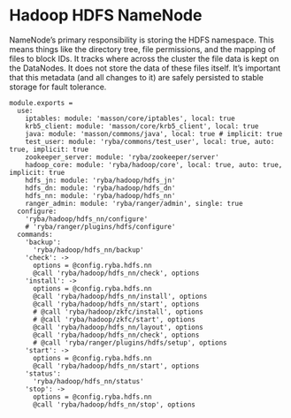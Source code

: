 
# Hadoop HDFS NameNode

NameNode’s primary responsibility is storing the HDFS namespace. This means things
like the directory tree, file permissions, and the mapping of files to block
IDs. It tracks where across the cluster the file data is kept on the DataNodes. It
does not store the data of these files itself. It’s important that this metadata
(and all changes to it) are safely persisted to stable storage for fault tolerance.

    module.exports =
      use:
        iptables: module: 'masson/core/iptables', local: true
        krb5_client: module: 'masson/core/krb5_client', local: true
        java: module: 'masson/commons/java', local: true # implicit: true 
        test_user: module: 'ryba/commons/test_user', local: true, auto: true, implicit: true
        zookeeper_server: module: 'ryba/zookeeper/server'
        hadoop_core: module: 'ryba/hadoop/core', local: true, auto: true, implicit: true
        hdfs_jn: module: 'ryba/hadoop/hdfs_jn'
        hdfs_dn: module: 'ryba/hadoop/hdfs_dn'
        hdfs_nn: module: 'ryba/hadoop/hdfs_nn'
        ranger_admin: module: 'ryba/ranger/admin', single: true
      configure:
        'ryba/hadoop/hdfs_nn/configure'
        # 'ryba/ranger/plugins/hdfs/configure'
      commands:
        'backup':
          'ryba/hadoop/hdfs_nn/backup'
        'check': ->
          options = @config.ryba.hdfs.nn
          @call 'ryba/hadoop/hdfs_nn/check', options
        'install': ->
          options = @config.ryba.hdfs.nn
          @call 'ryba/hadoop/hdfs_nn/install', options
          @call 'ryba/hadoop/hdfs_nn/start', options
          # @call 'ryba/hadoop/zkfc/install', options
          # @call 'ryba/hadoop/zkfc/start', options
          @call 'ryba/hadoop/hdfs_nn/layout', options
          @call 'ryba/hadoop/hdfs_nn/check', options
          # @call 'ryba/ranger/plugins/hdfs/setup', options
        'start': ->
          options = @config.ryba.hdfs.nn
          @call 'ryba/hadoop/hdfs_nn/start', options
        'status':
          'ryba/hadoop/hdfs_nn/status'
        'stop': ->
          options = @config.ryba.hdfs.nn
          @call 'ryba/hadoop/hdfs_nn/stop', options

[keys]: https://github.com/apache/hadoop-common/blob/trunk/hadoop-hdfs-project/hadoop-hdfs/src/main/java/org/apache/hadoop/hdfs/DFSConfigKeys.java

